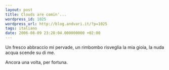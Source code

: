 ```yaml
---
layout: post
title: Clouds are comin'...
wordpress_id: 1025
wordpress_url: http://blog.andvari.it/?p=1025
tags: italiano
date: 2006-08-09 23:28:04.000000000 +02:00
---
```

Un fresco abbraccio mi pervade,
un rimbombo risveglia la mia gioia,
la nuda acqua scende su di me.

Ancora una volta, per fortuna.
<div style="text-align: center;"><a title="by-nc-sa" href="http://www.flickr.com/photos/oki/181410876/"><img src="http://static.flickr.com/64/181410876_2988b7e5bb_m.jpg" alt="" /></a></div>
